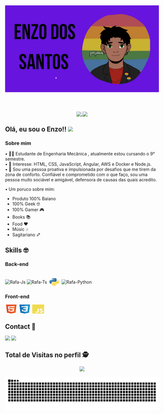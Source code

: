 
<p align="center">
  <a href="#">
    <img align="center" width="900" src="Enzo Dos Santos.jpg" />
  </a>

</p>
</br>
</br>
<p align="center">
  <a href="https://github.com/anuraghazra/github-readme-stats">
    <img
      align="center"
      src="https://github-readme-stats.vercel.app/api/top-langs/?username=EnzoDev97&layout=compact"
    />
  </a>
  <a href="https://github.com/anuraghazra/github-readme-stats">
    <img
      align="center"
      height="165"
      src="https://github-readme-stats.vercel.app/api?username=EnzoDev97&count_private=true&theme=onedark&include_all_commits=true&count_private=true"
    />
  </a>
</p>

## Olá, eu sou o Enzo!! <img src="https://raw.githubusercontent.com/iampavangandhi/iampavangandhi/master/gifs/Hi.gif" width="30px"></h2>

### Sobre mim

•	👨‍🎓 Estudante de Engenharia Mecânica , atualmente estou cursando o 9° semestre.<br>
•	🎯 Interesse: HTML, CSS, JavaScript, Angular, AWS e Docker e Node.js.<br>
•	🦊 Sou uma pessoa proativa e impulsionada por desafios que me tirem da zona de conforto. Confiável e comprometido com o que faço, sou uma pessoa muito sociável e amigável, defensora de causas das quais acredito.<br>

• Um poruco sobre mim:
- Produto 100% Baiano
- 100% Geek 🤓
- 100% Gamer 🎮
- Books 📚
- Food ♥️
- Músic 🎶
- Sagitariano ♐



## Skills :nerd_face:
<p align="center">
  

<div style="display: inline_block">


 <h3> Back-end </h3>

 <div>
<div style="display: inline_block"><br>
  <img align="center" alt="Rafa-Js" height="30" width="40" src="https://img.shields.io/badge/Node.js-43853D?style=for-the-badge&logo=node.js&logoColor=white">
  <img align="center" alt="Rafa-Ts" height="30" width="40" src="https://img.shields.io/badge/PHP-777BB4?style=for-the-badge&logo=php&logoColor=white">
  <img align="center" alt="Rafa-Python" height="30" width="40" src="https://raw.githubusercontent.com/devicons/devicon/master/icons/python/python-original.svg">
   <img align="center" alt="Rafa-Python" height="30" width="40" src="https://img.shields.io/badge/Java-ED8B00?style=for-the-badge&logo=java&logoColor=white">
  
</div>

 <h3> Front-end </h3>
 
 <div>
 <img align="center" alt="HTML" height="30" width="40" src="https://raw.githubusercontent.com/devicons/devicon/master/icons/html5/html5-original.svg">
 <img align="center" alt="CSS" height="30" width="40" src="https://raw.githubusercontent.com/devicons/devicon/master/icons/css3/css3-original.svg">  
 <img align="center" alt="Js" height="30" width="40" src="https://raw.githubusercontent.com/devicons/devicon/master/icons/javascript/javascript-plain.svg">  


 </div>
    

## Contact :iphone:

<div> 
 

  <a href = "mailto:enzo.eng_97@hotmail.com"><img src="https://img.shields.io/badge/Microsoft_Outlook-0078D4?style=for-the-badge&logo=microsoft-outlook&logoColor=white"></a>
  <a href="https://https://www.linkedin.com/in/enzo-santos-b20766164" target="_blank"><img src="https://img.shields.io/badge/-LinkedIn-%230077B5?style=for-the-badge&logo=linkedin&logoColor=white" target="_blank"></a> 
    
   </div>

<p align="center"> 

 ## Total de Visitas no perfil :detective: <br>
 <p align="center"> 
   <img alingn="center" src="https://profile-counter.glitch.me/EnzoDev97/count.svg" />
 </p>
 
 ![Snake animation](https://github.com/EnzoDev97/EnzoDev97/blob/output/github-contribution-grid-snake.svg)
 
</p>


